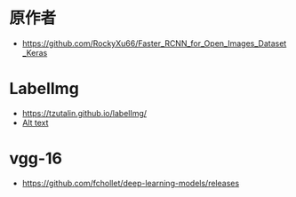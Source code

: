 # 原作者
- https://github.com/RockyXu66/Faster_RCNN_for_Open_Images_Dataset_Keras
# LabelImg
- https://tzutalin.github.io/labelImg/
- [Alt text](https://github.com/a78951230/faster-rcnn-tf2/tree/main/img/l1.jpg)
# vgg-16
- https://github.com/fchollet/deep-learning-models/releases 

